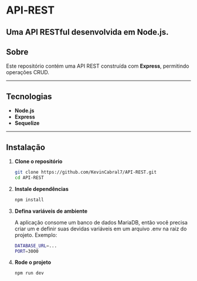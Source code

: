 # API‑REST

## Uma API RESTful desenvolvida em **Node.js**.

## Sobre

Este repositório contém uma API REST construída com **Express**, permitindo operações CRUD.

---

## Tecnologias

- **Node.js**
- **Express**
- **Sequelize**

---

## Instalação

1. **Clone o repositório**

   ```bash
   git clone https://github.com/KevinCabral7/API-REST.git
   cd API-REST
   ```

2. **Instale dependências**

   ```bash
   npm install
   ```

3. **Defina variáveis de ambiente**

   A aplicação consome um banco de dados MariaDB, então você precisa criar um e definir suas devidas variáveis em um arquivo .env na raiz do projeto. Exemplo:

   ```bash
   DATABASE_URL=...
   PORT=3000

   ```

4. **Rode o projeto**

   ```bash
   npm run dev
   ```

